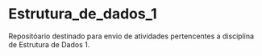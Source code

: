 # Estrutura_de_dados_1
Repositóario destinado para envio de atividades pertencentes a disciplina de Estrutura de Dados 1.
